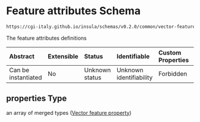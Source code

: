 # Feature attributes Schema

```txt
https://cgi-italy.github.io/insula/schemas/v0.2.0/common/vector-feature-descriptor.schema.json#/properties/properties
```

The feature attributes definitions

| Abstract            | Extensible | Status         | Identifiable            | Custom Properties | Additional Properties | Access Restrictions | Defined In                                                                                                             |
| :------------------ | :--------- | :------------- | :---------------------- | :---------------- | :-------------------- | :------------------ | :--------------------------------------------------------------------------------------------------------------------- |
| Can be instantiated | No         | Unknown status | Unknown identifiability | Forbidden         | Allowed               | none                | [vector-feature-descriptor.schema.json\*](schemas/common/vector-feature-descriptor.schema.json "open original schema") |

## properties Type

an array of merged types ([Vector feature property](vector-feature-property.md))
